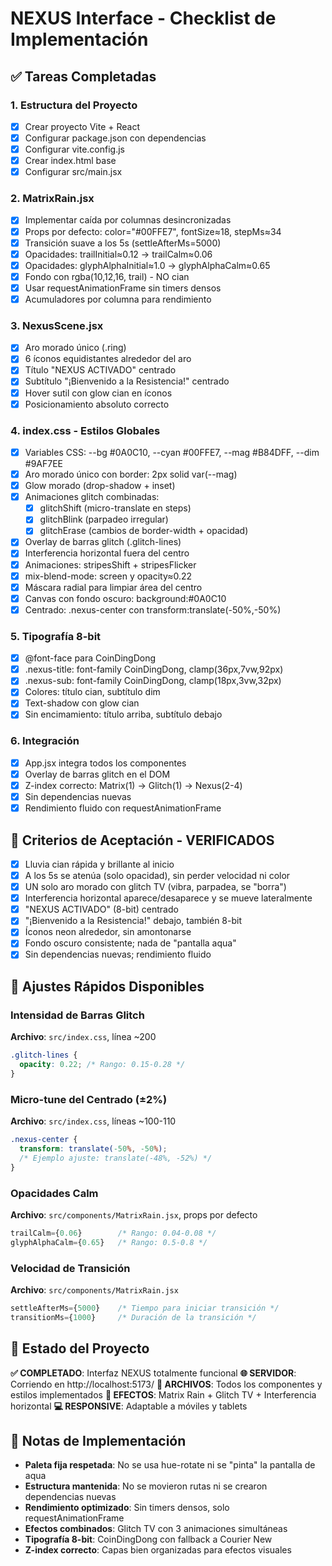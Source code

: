 # NEXUS Interface - Checklist de Implementación

## ✅ Tareas Completadas

### 1. Estructura del Proyecto
- [x] Crear proyecto Vite + React
- [x] Configurar package.json con dependencias
- [x] Configurar vite.config.js
- [x] Crear index.html base
- [x] Configurar src/main.jsx

### 2. MatrixRain.jsx
- [x] Implementar caída por columnas desincronizadas
- [x] Props por defecto: color="#00FFE7", fontSize≈18, stepMs≈34
- [x] Transición suave a los 5s (settleAfterMs=5000)
- [x] Opacidades: trailInitial≈0.12 → trailCalm≈0.06
- [x] Opacidades: glyphAlphaInitial≈1.0 → glyphAlphaCalm≈0.65
- [x] Fondo con rgba(10,12,16, trail) - NO cian
- [x] Usar requestAnimationFrame sin timers densos
- [x] Acumuladores por columna para rendimiento

### 3. NexusScene.jsx
- [x] Aro morado único (.ring)
- [x] 6 íconos equidistantes alrededor del aro
- [x] Título "NEXUS ACTIVADO" centrado
- [x] Subtítulo "¡Bienvenido a la Resistencia!" centrado
- [x] Hover sutil con glow cian en íconos
- [x] Posicionamiento absoluto correcto

### 4. index.css - Estilos Globales
- [x] Variables CSS: --bg #0A0C10, --cyan #00FFE7, --mag #B84DFF, --dim #9AF7EE
- [x] Aro morado único con border: 2px solid var(--mag)
- [x] Glow morado (drop-shadow + inset)
- [x] Animaciones glitch combinadas:
  - [x] glitchShift (micro-translate en steps)
  - [x] glitchBlink (parpadeo irregular)
  - [x] glitchErase (cambios de border-width + opacidad)
- [x] Overlay de barras glitch (.glitch-lines)
- [x] Interferencia horizontal fuera del centro
- [x] Animaciones: stripesShift + stripesFlicker
- [x] mix-blend-mode: screen y opacity≈0.22
- [x] Máscara radial para limpiar área del centro
- [x] Canvas con fondo oscuro: background:#0A0C10
- [x] Centrado: .nexus-center con transform:translate(-50%,-50%)

### 5. Tipografía 8-bit
- [x] @font-face para CoinDingDong
- [x] .nexus-title: font-family CoinDingDong, clamp(36px,7vw,92px)
- [x] .nexus-sub: font-family CoinDingDong, clamp(18px,3vw,32px)
- [x] Colores: título cian, subtítulo dim
- [x] Text-shadow con glow cian
- [x] Sin encimamiento: título arriba, subtítulo debajo

### 6. Integración
- [x] App.jsx integra todos los componentes
- [x] Overlay de barras glitch en el DOM
- [x] Z-index correcto: Matrix(1) → Glitch(1) → Nexus(2-4)
- [x] Sin dependencias nuevas
- [x] Rendimiento fluido con requestAnimationFrame

## 🎯 Criterios de Aceptación - VERIFICADOS

- [x] Lluvia cian rápida y brillante al inicio
- [x] A los 5s se atenúa (solo opacidad), sin perder velocidad ni color
- [x] UN solo aro morado con glitch TV (vibra, parpadea, se "borra")
- [x] Interferencia horizontal aparece/desaparece y se mueve lateralmente
- [x] "NEXUS ACTIVADO" (8-bit) centrado
- [x] "¡Bienvenido a la Resistencia!" debajo, también 8-bit
- [x] Íconos neon alrededor, sin amontonarse
- [x] Fondo oscuro consistente; nada de "pantalla aqua"
- [x] Sin dependencias nuevas; rendimiento fluido

## 🔧 Ajustes Rápidos Disponibles

### Intensidad de Barras Glitch
**Archivo**: `src/index.css`, línea ~200
```css
.glitch-lines {
  opacity: 0.22; /* Rango: 0.15-0.28 */
}
```

### Micro-tune del Centrado (±2%)
**Archivo**: `src/index.css`, líneas ~100-110
```css
.nexus-center {
  transform: translate(-50%, -50%); 
  /* Ejemplo ajuste: translate(-48%, -52%) */
}
```

### Opacidades Calm
**Archivo**: `src/components/MatrixRain.jsx`, props por defecto
```jsx
trailCalm={0.06}        /* Rango: 0.04-0.08 */
glyphAlphaCalm={0.65}   /* Rango: 0.5-0.8 */
```

### Velocidad de Transición
**Archivo**: `src/components/MatrixRain.jsx`
```jsx
settleAfterMs={5000}    /* Tiempo para iniciar transición */
transitionMs={1000}     /* Duración de la transición */
```

## 🚀 Estado del Proyecto

**✅ COMPLETADO**: Interfaz NEXUS totalmente funcional
**🌐 SERVIDOR**: Corriendo en http://localhost:5173/
**📁 ARCHIVOS**: Todos los componentes y estilos implementados
**🎨 EFECTOS**: Matrix Rain + Glitch TV + Interferencia horizontal
**💻 RESPONSIVE**: Adaptable a móviles y tablets

## 📝 Notas de Implementación

- **Paleta fija respetada**: No se usa hue-rotate ni se "pinta" la pantalla de aqua
- **Estructura mantenida**: No se movieron rutas ni se crearon dependencias nuevas
- **Rendimiento optimizado**: Sin timers densos, solo requestAnimationFrame
- **Efectos combinados**: Glitch TV con 3 animaciones simultáneas
- **Tipografía 8-bit**: CoinDingDong con fallback a Courier New
- **Z-index correcto**: Capas bien organizadas para efectos visuales